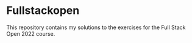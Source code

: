 # Fullstackopen

This repository contains my solutions to the exercises for the Full Stack Open 2022 course.
